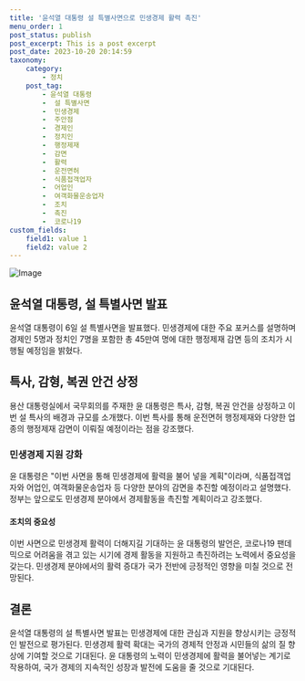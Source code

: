 ```yaml
---
title: '윤석열 대통령 설 특별사면으로 민생경제 활력 촉진'
menu_order: 1
post_status: publish
post_excerpt: This is a post excerpt
post_date: 2023-10-20 20:14:59
taxonomy:
    category:
        - 정치
    post_tag:
        - 윤석열 대통령
        -  설 특별사면
        -  민생경제
        -  주안점
        -  경제인
        -  정치인
        -  행정제재
        -  감면
        -  활력
        -  운전면허
        -  식품접객업자
        -  어업인
        -  여객화물운송업자
        -  조치
        -  촉진
        -  코로나19
custom_fields:
    field1: value 1
    field2: value 2
---
```


![Image](https://imgnews.pstatic.net/image/655/2024/02/06/0000016246_001_20240206104905382.png?type=w647)


## 윤석열 대통령, 설 특별사면 발표
윤석열 대통령이 6일 설 특별사면을 발표했다. 민생경제에 대한 주요 포커스를 설명하며 경제인 5명과 정치인 7명을 포함한 총 45만여 명에 대한 행정제재 감면 등의 조치가 시행될 예정임을 밝혔다.

## 특사, 감형, 복권 안건 상정
용산 대통령실에서 국무회의를 주재한 윤 대통령은 특사, 감형, 복권 안건을 상정하고 이번 설 특사의 배경과 규모를 소개했다. 이번 특사를 통해 운전면허 행정제재와 다양한 업종의 행정제재 감면이 이뤄질 예정이라는 점을 강조했다.

### 민생경제 지원 강화
윤 대통령은 "이번 사면을 통해 민생경제에 활력을 불어 넣을 계획"이라며, 식품접객업자와 어업인, 여객화물운송업자 등 다양한 분야의 감면을 추진할 예정이라고 설명했다. 정부는 앞으로도 민생경제 분야에서 경제활동을 촉진할 계획이라고 강조했다.

#### 조치의 중요성
이번 사면으로 민생경제 활력이 더해지길 기대하는 윤 대통령의 발언은, 코로나19 팬데믹으로 어려움을 겪고 있는 시기에 경제 활동을 지원하고 촉진하려는 노력에서 중요성을 갖는다. 민생경제 분야에서의 활력 증대가 국가 전반에 긍정적인 영향을 미칠 것으로 전망된다.

## 결론
윤석열 대통령의 설 특별사면 발표는 민생경제에 대한 관심과 지원을 향상시키는 긍정적인 발전으로 평가된다. 민생경제 활력 확대는 국가의 경제적 안정과 시민들의 삶의 질 향상에 기여할 것으로 기대된다. 윤 대통령의 노력이 민생경제에 활력을 불어넣는 계기로 작용하여, 국가 경제의 지속적인 성장과 발전에 도움을 줄 것으로 기대된다.

